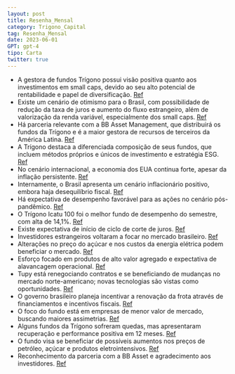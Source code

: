 ```yaml
---
layout: post
title: Resenha_Mensal
category: Trigono_Capital
tag: Resenha_Mensal
date: 2023-06-01
GPT: gpt-4
tipo: Carta
twitter: true
---
```


- A gestora de fundos Trígono possui visão positiva quanto aos investimentos em small caps, devido ao seu alto potencial de rentabilidade e papel de diversificação.
<a href="#" onclick="search_on_pdf('de 80 mil investidors diretos. Nossa grade de produtos está distribuída em seis fundos de renda vari')">Ref</a>
- Existe um cenário de otimismo para o Brasil, com possibilidade de redução da taxa de juros e aumento do fluxo estrangeiro, além de valorização da renda variável, especialmente dos small caps.
<a href="#" onclick="search_on_pdf('e perspectivas positivas das small caps num momento de inflexão de taxas de juros. Analistas e gesto')">Ref</a>
- Há parceria relevante com a BB Asset Management, que distribuirá os fundos da Trígono e é a maior gestora de recursos de terceiros da América Latina.
<a href="#" onclick="search_on_pdf('parte de manhã, a notícia, pelas mais importantes mídias especializadas do setor econômico e ligadas')">Ref</a>
- A Trígono destaca a diferenciada composição de seus fundos, que incluem métodos próprios e únicos de investimento e estratégia ESG.
<a href="#" onclick="search_on_pdf('nosso Trígono com perfeição: boas pagadoras de dividendos, alto grau de sustentabilidade edescontad')">Ref</a>
- No cenário internacional, a economia dos EUA continua forte, apesar da inflação persistente.
<a href="#" onclick="search_on_pdf('Muito obrigado.Conjuntura InternacionalA economia americana segue forte, com surpresa positiva no ')">Ref</a>
- Internamente, o Brasil apresenta um cenário inflacionário positivo, embora haja desequilíbrio fiscal.
<a href="#" onclick="search_on_pdf('Em síntese: esse superávit comercial muito beneficia o Brasil, que ainda tem a seu favor a postura d')">Ref</a>
- Há expectativa de desempenho favorável para as ações no cenário pós-pandêmico.
<a href="#" onclick="search_on_pdf('na expectativa de queda de juros, mas cego para os resultados das empresas que serão publicados.Par')">Ref</a>
- O Trígono Icatu 100 foi o melhor fundo de desempenho do semestre, com alta de 14,1%.
<a href="#" onclick="search_on_pdf('O ano não começou como gostaríamos, mas a partir da segunda quinzena de abril vimos uma fortemudanç')">Ref</a>
- Existe expectativa de início de ciclo de corte de juros.
<a href="#" onclick="search_on_pdf('da curva de juros no Brasil já deixa isso muito claro: há um movimento de forte queda nela toda – o ')">Ref</a>
- Investidores estrangeiros voltaram a focar no mercado brasileiro.
<a href="#" onclick="search_on_pdf('O investidor estrangeiro, então, no deserto de opções de países emergentes, voltou a apontar osholo')">Ref</a>
- Alterações no preço do açúcar e nos custos da energia elétrica podem beneficiar o mercado.
<a href="#" onclick="search_on_pdf('efeito positivo na inflação, incluindo suprimentos, logística e energia, esta última ainda migrando ')">Ref</a>
- Esforço focado em produtos de alto valor agregado e expectativa de alavancagem operacional.
<a href="#" onclick="search_on_pdf('crescimento de 40% sem novos investimentos relevantes, exceto desgargalamentos emodernização).●Av')">Ref</a>
- Tupy está renegociando contratos e se beneficiando de mudanças no mercado norte-americano; novas tecnologias são vistas como oportunidades.
<a href="#" onclick="search_on_pdf('●Movimento de nearshoring: segue ganhando força nos EUA. Recentemente a Tupy divulgounovos contrat')">Ref</a>
- O governo brasileiro planeja incentivar a renovação da frota através de financiamentos e incentivos fiscais.
<a href="#" onclick="search_on_pdf('veicular – e deverá promover renovação da frota com financiamentos, programas (Renovar Autoe Rota 2')">Ref</a>
- O foco do fundo está em empresas de menor valor de mercado, buscando maiores assimetrias.
<a href="#" onclick="search_on_pdf('na expectativa de queda de juros, mas cego para os resultados das empresas que serão publicados.Par')">Ref</a>
- Alguns fundos da Trígono sofreram quedas, mas apresentaram recuperação e performance positiva em 12 meses.
<a href="#" onclick="search_on_pdf('detratores da rentabilidade no semestre foram o setor de óleo e gás (-9,4%) e mineração e metalurgia')">Ref</a>
- O fundo visa se beneficiar de possíveis aumentos nos preços de petróleo, açúcar e produtos eletrointensivos.
<a href="#" onclick="search_on_pdf('Com uma estratégia que visa capturar oportunidades que surgirão com as mudanças na matrizenergética')">Ref</a>
- Reconhecimento da parceria com a BB Asset e agradecimento aos investidores.
<a href="#" onclick="search_on_pdf('FundoINÍCIOJulhoHORIZONSMLLAgradecemos especialmente a todos que estiveram envolvidos nesta imp')">Ref</a>

